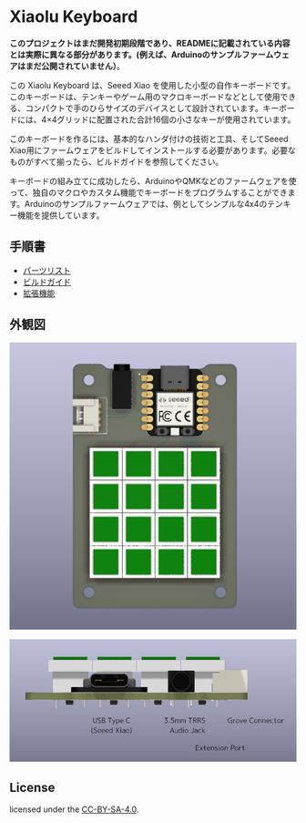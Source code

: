 Xiaolu Keyboard
===============

**このプロジェクトはまだ開発初期段階であり、READMEに記載されている内容とは実際に異なる部分があります。(例えば、Arduinoのサンプルファームウェアはまだ公開されていません）**。

この Xiaolu Keyboard は、Seeed Xiao を使用した小型の自作キーボードです。このキーボードは、テンキーやゲーム用のマクロキーボードなどとして使用できる、コンパクトで手のひらサイズのデバイスとして設計されています。キーボードには、4×4グリッドに配置された合計16個の小さなキーが使用されています。

このキーボードを作るには、基本的なハンダ付けの技術と工具、そしてSeeed Xiao用にファームウェアをビルドしてインストールする必要があります。必要なものがすべて揃ったら、ビルドガイドを参照してください。

キーボードの組み立てに成功したら、ArduinoやQMKなどのファームウェアを使って、独自のマクロやカスタム機能でキーボードをプログラムすることができます。Arduinoのサンプルファームウェアでは、例としてシンプルな4x4のテンキー機能を提供しています。

## 手順書

* [パーツリスト](docs/bom.md)
* [ビルドガイド](docs/building_instruction.md)
* [拡張機能](docs/extensible_features.md)

## 外観図

![正面図](docs/xiaolu_3d_topview.png)

![インタフェース](docs/xiaolu_interfaces_3d.png)

## License

licensed under the [CC-BY-SA-4.0](https://creativecommons.org/licenses/by-sa/4.0/).
